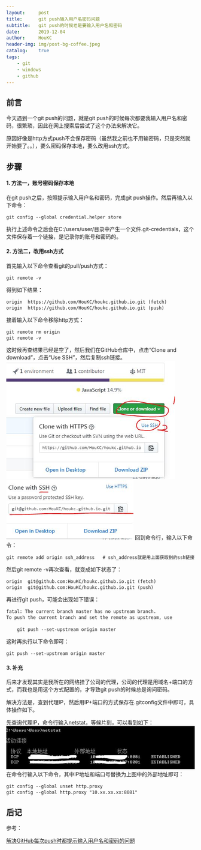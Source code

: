 ```yaml
---
layout:     post
title:      git push输入用户名密码问题
subtitle:   git push的时候老是要输入用户名和密码
date:       2019-12-04
author:     HouKC
header-img: img/post-bg-coffee.jpeg
catalog:    true
tags:
    - git
    - windows
    - github
---
```


## 前言
今天遇到一个git push的问题，就是git push的时候每次都要我输入用户名和密码，很繁琐，因此在网上搜索后尝试了这个办法来解决它。

原因好像是http方式push不会保存密码（虽然我之前也不用输密码，只是突然就开始要了。。），要么密码保存本地，要么改用ssh方式。
## 步骤
#### 1. 方法一，账号密码保存本地
在git push之后，按照提示输入用户名和密码，完成git push操作。然后再输入以下命令：
```
git config --global credential.helper store
```
执行上述命令之后会在C:/users/user/目录中产生一个文件.git-credentials，这个文件保存着一个链接，是记录你的账号和密码的。

#### 2. 方法二，改用ssh方式
首先输入以下命令查看git的pull/push方式：
```
git remote -v
```
得到如下结果：
```
origin  https://github.com/HouKC/houkc.github.io.git (fetch)
origin  https://github.com/HouKC/houkc.github.io.git (push)
```
接着输入以下命令移除http方式：
```
git remote rm origin
git remote -v
```
这时候再查结果已经是空了，然后我们在GitHub仓库中，点击“Clone and download”，点击“Use SSH”，然后复制ssh链接。
 ![ssh1](https://raw.githubusercontent.com/HouKC/HouKC.github.io/master/img/gitPushProblem-ssh1.jpg)
 ![ssh2](https://raw.githubusercontent.com/HouKC/HouKC.github.io/master/img/gitPushProblem-ssh2.jpg)
回到命令行，输入以下命令：
```
git remote add origin ssh_address   # ssh_address就是用上面获取到的ssh链接
```
然后git remote -v再次查看，就变成如下状态了：
```
origin  git@github.com:HouKC/houkc.github.io.git (fetch)
origin  git@github.com:HouKC/houkc.github.io.git (push)
```
再进行git push，可能会出现如下错误：
```
fatal: The current branch master has no upstream branch.
To push the current branch and set the remote as upstream, use

    git push --set-upstream origin master
```
这时再执行以下命令即可：
```
git push --set-upstream origin master
```

#### 3. 补充
后来才发现其实是我所在的网络挂了公司的代理，公司的代理是用域名+端口的方式，而我也是用这个方式配置的，才导致git push的时候总是询问密码。

解决方法是，查到代理IP，然后用IP+端口的方式保存在.gitconfig文件中即可，具体操作如下。

先查询代理IP，命令行输入netstat，等候片刻，可以看到如下：
 ![net](https://raw.githubusercontent.com/HouKC/HouKC.github.io/master/img/gitPushProblem-net.jpg)
在命令行输入以下命令，其中IP地址和端口号替换为上图中的外部地址即可：
```
git config --global unset http.proxy
git config --global http.proxy "10.xx.xx.xx:8081"
```
## 后记
参考：

[解决GitHub每次push时都提示输入用户名和密码的问题](https://blog.csdn.net/mr_javascript/article/details/83043174)
